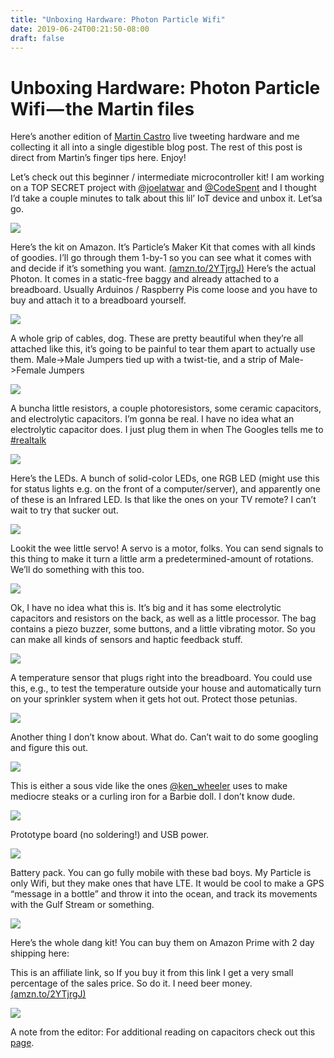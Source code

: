 ```yaml
---
title: "Unboxing Hardware: Photon Particle Wifi"
date: 2019-06-24T00:21:50-08:00
draft: false
---
```



# Unboxing Hardware: Photon Particle Wifi — the Martin files

Here’s another edition of [Martin Castro](https://twitter.com/AMartinCastro) live tweeting hardware and me collecting it all into a single digestible blog post. The rest of this post is direct from Martin’s finger tips here. Enjoy!

Let’s check out this beginner / intermediate microcontroller kit! I am working on a TOP SECRET project with [@joelatwar](https://twitter.com/joelatwar) and [@CodeSpent](https://twitter.com/CodeSpent) and I thought I’d take a couple minutes to talk about this lil’ IoT device and unbox it. Let’sa go.

![](https://cdn-images-1.medium.com/max/2400/0*3PVwBdiVaP6Itc4W.jpg)

Here’s the kit on Amazon. It’s Particle’s Maker Kit that comes with all kinds of goodies. I’ll go through them 1-by-1 so you can see what it comes with and decide if it’s something you want. [(amzn.to/2YTjrgJ)](https://amzn.to/2YTjrgJ) Here’s the actual Photon. It comes in a static-free baggy and already attached to a breadboard. Usually Arduinos / Raspberry Pis come loose and you have to buy and attach it to a breadboard yourself.

![](https://cdn-images-1.medium.com/max/2000/1*tcwLWmK_Qt_tF_HWBVjvgg.png)

A whole grip of cables, dog. These are pretty beautiful when they’re all attached like this, it’s going to be painful to tear them apart to actually use them. Male->Male Jumpers tied up with a twist-tie, and a strip of Male->Female Jumpers

![](https://cdn-images-1.medium.com/max/2000/0*IQLOdsf99EgQ1rOq.png)

A buncha little resistors, a couple photoresistors, some ceramic capacitors, and electrolytic capacitors. I’m gonna be real. I have no idea what an electrolytic capacitor does. I just plug them in when The Googles tells me to [#realtalk](https://twitter.com/hashtag/realtalk?src=hash)

![](https://cdn-images-1.medium.com/max/2000/1*W2QpHPoP-PwUgFl0QJhyUQ.png)

Here’s the LEDs. A bunch of solid-color LEDs, one RGB LED (might use this for status lights e.g. on the front of a computer/server), and apparently one of these is an Infrared LED. Is that like the ones on your TV remote? I can’t wait to try that sucker out.

![](https://cdn-images-1.medium.com/max/2000/0*GSRC4jtyoygfNZ2m.png)

Lookit the wee little servo! A servo is a motor, folks. You can send signals to this thing to make it turn a little arm a predetermined-amount of rotations. We’ll do something with this too.

![](https://cdn-images-1.medium.com/max/2000/0*qHoSy2xaUrErTmpj.png)

Ok, I have no idea what this is. It’s big and it has some electrolytic capacitors and resistors on the back, as well as a little processor. The bag contains a piezo buzzer, some buttons, and a little vibrating motor. So you can make all kinds of sensors and haptic feedback stuff.

![](https://cdn-images-1.medium.com/max/2000/0*oNJNzRVJcdyq5s3x.png)

A temperature sensor that plugs right into the breadboard. You could use this, e.g., to test the temperature outside your house and automatically turn on your sprinkler system when it gets hot out. Protect those petunias.

![](https://cdn-images-1.medium.com/max/2000/0*Tu3aAYBfp_NYJmB5.png)

Another thing I don’t know about. What do. Can’t wait to do some googling and figure this out.

![](https://cdn-images-1.medium.com/max/2000/0*8810rTRZPXXk7Ifc.png)

This is either a sous vide like the ones [@ken_wheeler](https://twitter.com/ken_wheeler) uses to make mediocre steaks or a curling iron for a Barbie doll. I don’t know dude.

![](https://cdn-images-1.medium.com/max/2312/0*C4urwvq3Eyt9NGKn.jpg)

Prototype board (no soldering!) and USB power.

![](https://cdn-images-1.medium.com/max/2312/0*3esybl7DugVx_nZX.jpg)

Battery pack. You can go fully mobile with these bad boys. My Particle is only Wifi, but they make ones that have LTE. It would be cool to make a GPS “message in a bottle” and throw it into the ocean, and track its movements with the Gulf Stream or something.

![](https://cdn-images-1.medium.com/max/2312/0*W9-g7AWyrxQnVk3W.jpg)

Here’s the whole dang kit! You can buy them on Amazon Prime with 2 day shipping here:

This is an affiliate link, so If you buy it from this link I get a very small percentage of the sales price. So do it. I need beer money. [(amzn.to/2YTjrgJ)](http://amzn.to/2YTjrgJ)

![](https://cdn-images-1.medium.com/max/2312/0*dzIXkqwvVuOpRo-j.jpg)

A note from the editor: For additional reading on capacitors check out this [page](https://www.wisegeek.com/what-is-an-electrolytic-capacitor.htm).
